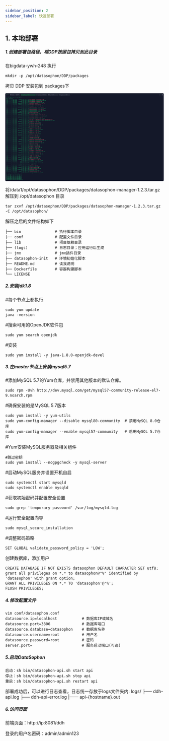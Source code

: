 ```yaml
---
sidebar_position: 2
sidebar_label: 快速部署
---
```


## 1. 本地部署

##### 1.创建部署包路径，将DDP按照包拷贝到此目录
在bigdata-ywh-248 执行
```
mkdir -p /opt/datasophon/DDP/packages 
```
拷贝 DDP 安装包到 packages下

![图片1.png](./imgs/图片2.png)

将/data1/opt/datasophon/DDP/packages/datasophon-manager-1.2.3.tar.gz 解压到 /opt/datasophon 目录
```
tar zxvf /opt/datasophon/DDP/packages/datasophon-manager-1.2.3.tar.gz -C /opt/datasophon/
```

解压之后的文件结构如下
```shell
├── bin               # 执行脚本目录
├── conf              # 配置文件目录
├── lib               # 项目依赖目录
├── (logs)            # 日志目录；应用运行后生成
├── jmx               # jmx插件目录
├── datasophon-init   # 环境初始化脚本
├── README.md         # 读我说明
├── Dockerfile        # 容器构建脚本
└── LICENSE
```

##### 2.安装jdk1.8

#每个节点上都执行

```
sudo yum update
java -version
```
#搜索可用的OpenJDK软件包

```
sudo yum search openjdk
```
#安装

```
sudo yum install -y java-1.8.0-openjdk-devel
```

##### 3.在master节点上安装mysql5.7

#添加MySQL 5.7的Yum仓库，并禁用其他版本的默认仓库。

```
sudo rpm -Uvh http://dev.mysql.com/get/mysql57-community-release-el7-9.noarch.rpm
```
#确保安装的是MySQL 5.7版本

```
sudo yum install -y yum-utils
sudo yum-config-manager --disable mysql80-community  # 禁用MySQL 8.0仓库
sudo yum-config-manager --enable mysql57-community   # 启用MySQL 5.7仓库
```
#Yum安装MySQL服务器及相关组件

```
#跳过密钥
sudo yum install --nogpgcheck -y mysql-server 
```
  
#启动MySQL服务并设置开机自启

```
sudo systemctl start mysqld
sudo systemctl enable mysqld
```
#获取初始密码并配置安全设置

```
sudo grep 'temporary password' /var/log/mysqld.log
```
#运行安全配置向导

```
sudo mysql_secure_installation
```
#调整密码策略

```
SET GLOBAL validate_password_policy = 'LOW';
```

创建数据库，添加用户

```
CREATE DATABASE IF NOT EXISTS datasophon DEFAULT CHARACTER SET utf8;
grant all privileges on *.* to datasophon@"%" identified by 'datasophon' with grant option;
GRANT ALL PRIVILEGES ON *.* TO 'datasophon'@'%';
FLUSH PRIVILEGES;
```

##### 4.修改配置文件

```
vim conf/datasophon.conf
datasource.ip=localhost           # 数据库IP或域名
datasource.port=3306              # 数据库端口
datasource.database=datasophon    # 数据库名称
datasource.username=root          # 用户名
datasource.password=root          # 密码
server.port=                      # 服务启动端口(可选)     
```

##### 5.启动DataSophon

```
启动：sh bin/datasophon-api.sh start api
停止：sh bin/datasophon-api.sh stop api
重启：sh bin/datasophon-api.sh restart api 
```
  

部署成功后，可以进行日志查看，日志统一存放于logs文件夹内:
logs/
├── ddh-api.log
├── ddh-api-error.log
|—— api-{hostname}.out

##### 6.访问页面

前端页面：http://ip:8081/ddh

登录的用户名密码：admin/admin123